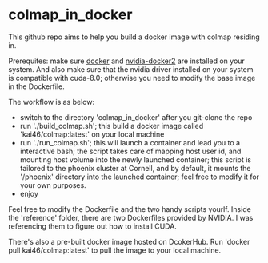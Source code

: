 # colmap_in_docker

This github repo aims to help you build a docker image with colmap residing in.

Prerequites: make sure [docker](https://docs.docker.com/install/linux/docker-ce/ubuntu/) and [nvidia-docker2](https://github.com/NVIDIA/nvidia-docker) are installed on your system. And also make sure that the nvidia driver installed on your system is compatible with cuda-8.0; otherwise you need to modify the base image in the Dockerfile.

The workflow is as below:
* switch to the directory 'colmap_in_docker' after you git-clone the repo
* run './build_colmap.sh'; this build a docker image called 'kai46/colmap:latest' on your local machine
* run './run_colmap.sh'; this will launch a container and lead you to a interactive bash; the script takes care of mapping host user id, and mounting host volume into the newly launched container; this script is tailored to the phoenix cluster at Cornell, and by default, it mounts the '/phoenix' directory into the launched container; feel free to modify it for your own purposes. 
* enjoy

Feel free to modify the Dockerfile and the two handy scripts yourlf. Inside the 'reference' folder, there are two Dockerfiles provided by NVIDIA. I was referencing them to figure out how to install CUDA.
 
There's also a pre-built docker image hosted on DcokerHub. Run 'docker pull kai46/colmap:latest' to pull the image to your local machine.

